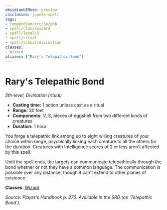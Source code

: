 ```yaml
---
obsidianUIMode: preview
cssclasses: json5e-spell
tags:
- compendium/src/5e/phb
- spell/class/wizard
- spell/level/5
- spell/ritual
- spell/school/divination
classes:
- Wizard
aliases: ["Rary's Telepathic Bond"]
---
```

# Rary's Telepathic Bond
*5th-level, Divination (ritual)*  

- **Casting time:** 1 action unless cast as a ritual
- **Range:** 30 feet
- **Components:** V, S, pieces of eggshell from two different kinds of creatures
- **Duration:** 1 hour

You forge a telepathic link among up to eight willing creatures of your choice within range, psychically linking each creature to all the others for the duration. Creatures with Intelligence scores of 2 or less aren't affected by this spell.

Until the spell ends, the targets can communicate telepathically through the bond whether or not they have a common language. The communication is possible over any distance, though it can't extend to other planes of existence.

**Classes**: [Wizard](wizard.md)

*Source: Player's Handbook p. 270. Available in the SRD (as 'Telepathic Bond').*